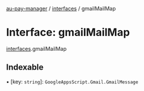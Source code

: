 [au-pay-manager](../README.md) / [interfaces](../modules/interfaces.md) / gmailMailMap

# Interface: gmailMailMap

[interfaces](../modules/interfaces.md).gmailMailMap

## Indexable

▪ [key: `string`]: `GoogleAppsScript.Gmail.GmailMessage`
